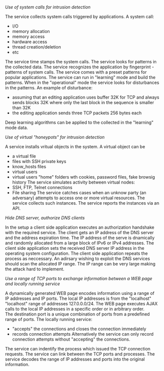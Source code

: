 
*Use of system calls for intrusion detection*

The service collects system calls triggered by applications.  A system call:
  - I/O
  - memory allocation
  - memory access
  - hardware access
  - thread creation/deletion
  - etc

The service time stamps the system calls. The service looks for patterns in the collected data. The service recognizes 
the application by fingerprint - patterns of system calls. The service comes with a preset patterns for popular applications. The service can run in "learning" mode and build the patterns. When in the "operational" mode the service looks for disturbances in the patterns. An example of disturbance: 
  - assuming that an editing application uses buffer 32K for TCP and always sends blocks 32K where only the last block
  in the sequence is smaller than 32K
  - the editing application sends three TCP packets 256 bytes each 

Deep learning algorithms can be applied to the collected in the "learning" mode data.

*Use of virtual "honeypots" for intrusion detection*

A service installs vritual objects in the system. A virtual object can be 
  - a virtual file 
  - files with SSH private keys
  - know_hosts files
  - virtual users
  - virtual users "home" folders wth cookies, password files, fake browsig history
The service simulates activity between virtual nodes:
  - SSH, FTP, Telnet connections
  - File sharing
The service catches cases when an unknow party (an adversary) attempts to access one or more virtual resources.
The service collects such instances. The service reports the instances via an API.

*Hide DNS server, authorize DNS clients*

In the setup a client side application executes an authorization handshake with the required service. The client gets an IP address of the DNS 
server and the address expiration time. The IP address of the serve is dnamically and randomly allocated from a large block of IPv6 or IPv4 addresses. The client side application sets 
the received DNS server IP address in the operating system configuration. 
The client side application repeats the process as neccessary.
An adirsary wishing to exploit the DNS services should scan the allocated IP range. The IP range can be very large making the attack hard to implement. 


*Use a range of TCP ports to exchange information between a WEB page and locally running service*

A dynamically generated WEB page encodes information using a range of IP addresses and IP ports. The local IP addresses is from the "localhost" 
"localhost" range of addresses 127.0.0.0/24. The WEB page executes AJAX calls to the local IP addresses in a specific order or 
in arbitrary order.  
The destination port is a unique combination of ports from a predefined range of ports. The locally running service:
  - "accepts" the connections and closes the connection immediately 
  - records connection attempts
 Alternatively the service can only record connection attempts without "accepting" the connections.
 
 The service can indentify the process which issued the TCP connection requests. The service can link between the TCP ports and 
 processes. The service decodes the range of IP addresses and ports into the original information.

